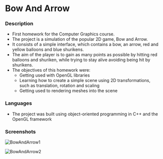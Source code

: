 # Bow And Arrow

### Description
* First homework for the Computer Graphics course.
* The project is a simulation of the popular 2D game, Bow and Arrow.
* It consists of a simple interface, which contains a bow, an arrow, red and yellow balloons and blue shurikens.
* The aim of the player is to gain as many points as possible by hitting red balloons and shuriken, while trying to stay alive avoiding being hit by shurikens.
* The objectives of this homework were:
	* Getting used with OpenGL libraries
	* Learning how to create a simple scene using 2D transformations, such as translation, rotation and scaling
	* Getting used to rendering meshes into the scene

### Languages
* The project was built using object-oriented programming in C++ and the OpenGL framework

### Screenshots
![BowAndArrow1](https://imgur.com/641D8Fy.png)

![BowAndArrow2](https://imgur.com/WjznE84.png)
